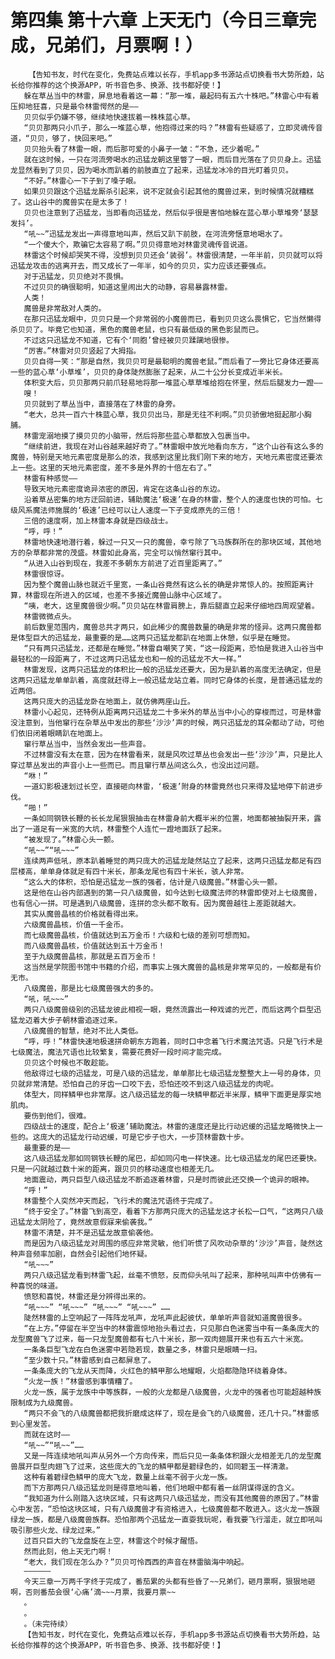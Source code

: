 # 第四集 第十六章 上天无门（今日三章完成，兄弟们，月票啊！）
        【告知书友，时代在变化，免费站点难以长存，手机app多书源站点切换看书大势所趋，站长给你推荐的这个换源APP，听书音色多、换源、找书都好使！】
       躲在草丛当中的林雷，屏息地看着这一幕：“那一堆，最起码有五六十株吧。”林雷心中有着压抑地狂喜，只是最令林雷愕然的是——
       贝贝似乎仍嫌不够，继续地快速拔着一株株蓝心草。
       “贝贝那两只小爪子，那么一堆蓝心草，他抱得过来的吗？”林雷有些疑惑了，立即灵魂传音道，“贝贝，够了，快回来吧。”
       贝贝抬头看了林雷一眼，而后那可爱的小鼻子一皱：“不急，还少着呢。”
       就在这时候，一只在河流旁喝水的迅猛龙朝这里瞥了一眼，而后目光落在了贝贝身上。迅猛龙显然看到了贝贝，因为喝水而趴着的前肢直立了起来，迅猛龙冰冷的目光盯着贝贝。
       “不好。”林雷心一下子到了嗓子眼。
       如果贝贝跟这个迅猛龙厮杀引起来，说不定就会引起其他的魔兽过来，到时候情况就糟糕了。这山谷中的魔兽实在是太多了！
       贝贝也注意到了迅猛龙，当即看向迅猛龙，然后似乎很是害怕地躲在蓝心草小草堆旁‘瑟瑟发抖’。
       “吼~~”迅猛龙发出一声得意地叫声，然后又趴下前肢，在河流旁惬意地喝水了。
       “一个傻大个，欺骗它太容易了啊。”贝贝得意地对林雷灵魂传音说道。
       林雷这个时候却哭笑不得，没想到贝贝还会‘装弱’。林雷很清楚，一年半前，贝贝就可以将迅猛龙攻击的逃离开去，而又成长了一年半，如今的贝贝，实力应该还要强点。
       对于迅猛龙，贝贝绝对不畏惧。
       不过贝贝的确很聪明，知道这里闹出大的动静，容易暴露林雷。
       人类！
       魔兽是非常敌对人类的。
       在那只迅猛龙眼中，贝贝只是一个非常弱的小魔兽而已，看到贝贝这么畏惧它，它当然懒得杀贝贝了。毕竟它也知道，黑色的魔兽老鼠，也只有最低级的黑色影鼠而已。
       不过这只迅猛龙不知道，它有个‘同胞’曾经被贝贝蹂躏地很惨。
       “厉害。”林雷对贝贝竖起了大拇指。
       贝贝自得一笑：“那是自然，我贝贝可是最聪明的魔兽老鼠。”而后看了一旁比它身体还要高一些的蓝心草‘小草堆’，贝贝的身体陡然膨胀了起来，从二十公分长变成近半米长。
       体积变大后，贝贝那两只前爪轻易地将那一堆蓝心草草堆给抱在怀里，然后后腿发力一蹬——
       嗖！
       贝贝就到了草丛当中，直接落在了林雷的身旁。
       “老大，总共一百六十株蓝心草，我贝贝出马，那是无往不利啊。”贝贝骄傲地挺起那小胸脯。
       林雷宠溺地摸了摸贝贝的小脑带，然后将那些蓝心草都放入包裹当中。
       “继续前进，我现在对山谷越来越好奇了。”林雷眼中放光地看向东方，“这个山谷有这么多的魔兽，特别是天地元素密度是那么的浓，我感到这里比我们刚下来的地方，天地元素密度还要浓上一些。这里的天地元素密度，差不多是外界的十倍左右了。”
       林雷有种感觉——
       导致天地元素密度诡异浓密的原因，肯定在这条山谷的东边。
       沿着草丛密集的地方迂回前进，辅助魔法‘极速’在身的林雷，整个人的速度也快的可怕。七级风系魔法师施展的‘极速’已经可以让人速度一下子变成原先的三倍！
       三倍的速度啊，加上林雷本身就是四级战士。
       “呼，呼！”
       林雷地快速地潜行着，躲过一只又一只的魔兽，幸亏除了飞马族群所在的那块区域，其他地方的杂草都非常的茂盛。林雷如此身高，完全可以悄然窜行其中。
       “从进入山谷到现在，我差不多朝东方前进了近百里距离了。”
       林雷很惊讶。
       因为整个魔兽山脉也就近千里宽，一条山谷竟然有这么长的确是非常惊人的。按照距离计算，林雷现在所进入的区域，也差不多接近魔兽山脉中心区域了。
       “咦，老大，这里魔兽很少啊。”贝贝站在林雷肩膀上，靠后腿直立起来仔细地四周观望着。
       林雷微微点头。
       前后数里范围内，魔兽总共才两只，如此稀少的魔兽数量的确是非常的怪异。这两只魔兽都是体型巨大的迅猛龙，最重要的是……这两只迅猛龙都趴在地面上休憩，似乎是在睡觉。
       “只有两只迅猛龙，还都是在睡觉。”林雷自嘲笑了笑，“这一段距离，恐怕是我进入山谷当中最轻松的一段距离了，不过这两只迅猛龙也和一般的迅猛龙不大一样。”
       林雷发现，这两只迅猛龙的体积比一般的迅猛龙还要大，因为是趴着的高度无法确定，但是这两只迅猛龙单单趴着，高度就赶得上一般迅猛龙站立着。同时它身体的长度，是普通迅猛龙的近两倍。
       这两只庞大的迅猛龙卧在地面上，就仿佛两座山丘。
       林雷小心起见，还特例从距离两只迅猛龙二十多米外的草丛当中小心的穿梭而过，可是林雷没注意到，当他窜行在杂草丛中发出的那些‘沙沙’声的时候，两只迅猛龙的耳朵都动了动，可他们依旧闭着眼睛趴在地面上。
       窜行草丛当中，当然会发出一些声音。
       不过林雷没有太在意，因为在林雷看来，就是风吹过草丛也会发出一些‘沙沙’声，只是比人穿过草丛发出的声音小上一些而已。而且窜行草丛间这么久，也没出过问题。
       “咻！”
       一道幻影极速划过长空，直接砸向林雷，‘极速’附身的林雷竟然也只来得及猛地停下前进步伐。
       “啪！”
       一条如同钢铁长鞭的长长龙尾狠狠抽击在林雷身前大概半米的位置，地面都被抽裂开来，露出了一道足有一米宽的大坑，林雷整个人连忙一蹬地面跃了起来。
       “被发现了。”林雷心头一颤。
       “吼~~”“吼~~~”
       连续两声低吼，原本趴着睡觉的两只庞大的迅猛龙陡然站立了起来，这两只迅猛龙都足有四层楼高，单单身体就足有四十米长，那条龙尾也有四十米长，骇人非常。
       “这么大的体积，恐怕是迅猛龙一族的强者，估计是八级魔兽。”林雷心头一颤。
       这是他在山谷内部遇到的第一只八级魔兽，如今达到七级魔法师的林雷即使对上七级魔兽，也有信心一拼。可是遇到八级魔兽，连拼的念头都不敢有。因为魔兽越往上差距就越大。
       其实从魔兽晶核的价格就看得出来。
       六级魔兽晶核，价值一千金币。
       而七级魔兽晶核，价值就达到五万金币！六级和七级的差别可想而知。
       而八级魔兽晶核，价值就达到五十万金币！
       至于九级魔兽晶核，那就是五百万金币！
       这当然是学院图书馆中书籍的介绍，而事实上强大魔兽的晶核是非常罕见的，一般都是有价无市。
       八级魔兽，那是比七级魔兽强大的多的。
       “吼，吼~~~”
       两只八级魔兽级别的迅猛龙彼此相视一眼，竟然流露出一种戏谑的光芒，而后这两个巨型迅猛龙迈着大步子朝林雷追逐过来。
       八级魔兽的智慧，绝对不比人类低。
       “呼，呼！”林雷快速地极速拼命朝东方跑着，同时口中念着飞行术魔法咒语。只是飞行术是七级魔法，魔法咒语也比较繁复，需要花费好一段时间才能完成。
       贝贝这个时候也不敢趁能。
       他敌得过七级的迅猛龙，可是八级的迅猛龙，单单那比七级迅猛龙整整大上一号的身体，贝贝就非常清楚。恐怕自己的牙齿一口咬下去，恐怕还咬不到这八级迅猛龙的肉呢。
       体型大，同样鳞甲也非常厚。这八级迅猛龙的每一块鳞甲都近半米厚，鳞甲下面更是厚实地肌肉。
       要伤到他们，很难。
       四级战士的速度，配合上‘极速’辅助魔法。林雷的速度还是比行动迟缓的迅猛龙略微快上一些的。这庞大的迅猛龙行动迟缓，可是它步子也大，一步顶林雷数十步。
       最重要的是——
       这八级迅猛龙那如同钢铁长鞭的尾巴，却如同闪电一样快速。比七级迅猛龙的尾巴还要快。只是一闪就越过数十米的距离，跟贝贝的移动速度也相差无几。
       地面震动，两只巨型八级迅猛龙不断追逐着林雷，只是时而彼此还交换一个诡异的眼神。
       “呼！”
       林雷整个人突然冲天而起，飞行术的魔法咒语终于完成了。
       “终于安全了。”林雷飞到高空，看着下方那两只庞大的迅猛龙这才长松一口气，“这两只八级迅猛龙太阴险了，竟然故意假寐来偷袭我。”
       林雷不清楚，并不是迅猛龙故意偷袭他。
       而是因为八级迅猛龙对周围的感应非常灵敏，他们听惯了风吹动杂草的‘沙沙’声音，陡然这种声音频率加剧，自然会引起他们地怀疑。
       “吼~~~”
       两只八级迅猛龙看到林雷飞起，丝毫不愤怒，反而仰头吼叫了起来，那种吼叫声中仿佛有一种喜悦的味道。
       愤怒和喜悦，林雷还是分辨得出来的。
       “吼~~~” “吼~~~” “吼~~~” “吼~~~” ……
       陡然林雷的上空响起了一阵阵龙吼声，龙吼声此起彼伏，单单听声音就知道魔兽很多。
       “在上方。”停留在半空当中的林雷震惊地抬头看过去，只见那白色迷雾当中有一条条庞大的龙型魔兽飞了过来，每一只龙型魔兽都有七八十米长，那一双肉翅展开来也有五六十米宽。
       一条条巨型飞龙在白色迷雾中若隐若现，数量之多，林雷只是眼睛一扫。
       “至少数十只。”林雷感到自己都屏息了。
       一条条庞大的飞龙从天而降，火红色的鳞甲那么地耀眼，火焰都隐隐环绕着身体。
       “火龙一族！”林雷感到事情糟了。
       火龙一族，属于龙族中中等族群，一般的火龙都是八级魔兽，火龙中的强者也可能超越种族限制成为九级魔兽。
       “两只不会飞的八级魔兽都把我折磨成这样了，现在是会飞的八级魔兽，还几十只。”林雷感到心里发苦。
       而就在这时——
       “吼~~”“吼~~”……
       又是一阵连续地吼叫声从另外一个方向传来，而后只见一条条体积跟火龙相差无几的龙型魔兽展开巨型肉翅飞了过来，这些庞大的飞龙的鳞甲都是碧绿色的，如同碧玉一样清澈。
       这种有着碧绿色鳞甲的庞大飞龙，数量上丝毫不弱于火龙一族。
       而下方那两只八级迅猛龙则是得意地叫着，他们地眼中都有着一丝阴谋得逞的含义。
       “我知道为什么刚踏入这块区域，只有这两只八级迅猛龙，而没有其他魔兽的原因了。”林雷心中发苦，“恐怕这块区域，只有八级魔兽才有资格进入，七级魔兽都不敢进入。这火龙一族跟绿龙一族，都是八级魔兽族群。恐怕那两个迅猛龙一直耍我玩呢，看我要飞行溜走，就立即吼叫吸引那些火龙、绿龙过来。”
       过百只巨大的飞龙盘旋在上空，林雷这个时候才醒悟。
       然而此刻，他上天无门啊！
       “老大，我们现在怎么办？”贝贝可怜西西的声音在林雷脑海中响起。
       ——————
       今天三章一万两千字终于完成了，番茄累的头都有些昏了~~兄弟们，砸月票啊，狠狠地砸啊，否则番茄会很‘心痛’滴~~~月票，我要月票~~
       。
       。
       。（未完待续）
       【告知书友，时代在变化，免费站点难以长存，手机app多书源站点切换看书大势所趋，站长给你推荐的这个换源APP，听书音色多、换源、找书都好使！】